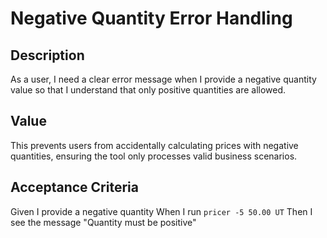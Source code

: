 # Negative Quantity Error Handling

## Description

As a user, I need a clear error message when I provide a negative quantity value so that I understand that only positive quantities are allowed.

## Value

This prevents users from accidentally calculating prices with negative quantities, ensuring the tool only processes valid business scenarios.

## Acceptance Criteria

Given I provide a negative quantity
When I run `pricer -5 50.00 UT`
Then I see the message "Quantity must be positive"